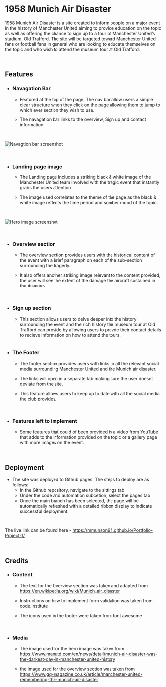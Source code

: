 # 1958 Munich Air Disaster 

1958 Munich Air Disaster is a site created to inform people on a major event in the history of Manchester United aiming to provide education on the topic as well as offering the chance to sign up to a tour of Manchester United’s stadium, Old Trafford. The site will be targeted toward Manchester United fans or football fans in general who are looking to educate themselves on the topic and who wish to attend the museum tour at Old Trafford.

<br>

## Features

* ### Navagation Bar
   * Featured at the top of the page, The nav bar allow users a simple clear structure when they click on the page allowing them  to jump to which ever section they wish to use. 
   
   * The navagation bar links to the overview, Sign up and contact information.

<br>

![Navagtion bar screenshot](../Portfolio-Project-1/assets/images/Screenshot%202022-11-28%20at%2016.02.42.png)

<br>

* ### Landing page image
   * The Landing page Includes a striking black & white image of the Manchester United team involved with the tragic event that instantly grabs the users attention

   * The image used correlates to the theme of the page as the black & white image reflects the time period and somber mood of the topic. 

<br>

![Hero image screenshot](../Portfolio-Project-1/assets/images/Hero-image-screenshot.png)

<br>

* ### Overview section
   * The overview section provides users with the historical content of the event with a brief paragraph on each of the sub-section surrounding the tragedy.

   * It also offers another striking image relevant to the content provided, the user will see the extent of the damage the aircraft sustained in the disaster.

   <br>

* ### Sign up section
   *    This section allows users to delve deeper into the history surrounding the event and the rich history the museum tour at Old Trafford can provide by allowing users to provde their contact details to recieve information on how to attend the tours.

   <br>

* ### The Footer 
   * The footer section provides users with links to all the relevant social media surrounding Manchester United and the Munich air disaster.

   * The links will open in a separate tab making sure the user doesnt deviate from the site.

   * This feature allows users to keep up to date with all the social media the club provides.

<br>

* ### Features left to implement
   * Some features that could of been provided is a video from YouTube that adds to the information provided on the topic or a gallery page with more images on the event.

<br>

## Deployment
* The site was deployed to Github pages. The steps to deploy are as follows:
   * In the Github repository, navigate to the sittings tab
   * Under the code and automation subcetion, select the pages tab
   * Once the main branch has been selected, the page will be automatically refreshed with a detailed ribbon display to indicate successful deployment.

<br>

The live link can be found here - https://mmunson94.github.io/Portfolio-Project-1/

<br>

## Credits

* ### Content
   * The text for the Overview section was taken and adapted from https://en.wikipedia.org/wiki/Munich_air_disaster

   * Instructions on how to implement form validation was taken from code.institute

   * The icons used in the footer were taken from font awesome

   <br>

* ### Media 
   * The image used for the hero image was taken from
https://www.manutd.com/en/news/detail/munich-air-disaster-was-the-darkest-day-in-manchester-united-history

   * the image used for the overview section was taken from 
https://www.gq-magazine.co.uk/article/manchester-united-remembering-the-munich-air-disaster
